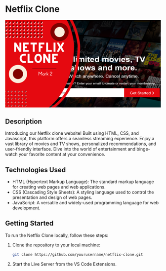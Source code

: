 # Netflix Clone

![Netflix Clone](./thumbnail.png)

## Description

Introducing our Netflix clone website! Built using HTML, CSS, and Javascript, this platform offers a seamless streaming experience. Enjoy a vast library of movies and TV shows, personalized recommendations, and user-friendly interface. Dive into the world of entertainment and binge-watch your favorite content at your convenience.

## Technologies Used

- HTML (Hypertext Markup Language): The standard markup language for creating web pages and web applications.
- CSS (Cascading Style Sheets): A styling language used to control the presentation and design of web pages.
- JavaScript: A versatile and widely-used programming language for web development.

## Getting Started

To run the Netflix Clone locally, follow these steps:

1. Clone the repository to your local machine:

   ```bash
   git clone https://github.com/yourusername/netflix-clone.git
   ```

2. Start the Live Server from the VS Code Extensions.
